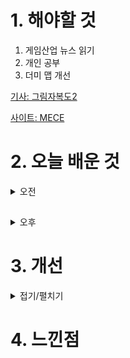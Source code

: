 
# 1. 해야할 것

1. 게임산업 뉴스 읽기 
2. 개인 공부  
3. 더미 맵 개선

[기사: 그림자복도2](https://www.gamemeca.com/view.php?gid=1747299)

[사이트: MECE](https://2zyo1011.tistory.com/12)



# 2. 오늘 배운 것

<details>
<summary>오전</summary>

■ 넵튠, 강율빈 단독대표 체제로 전환
넵튠은 1일 이사회를 열고 강율빈 각자대표를 넵튠의 단독 대표로 선임했다고 밝혔습니다. 유태웅 각자대표는 김승후 대표와 함께 님블뉴런 공동대표를 맡게 되며, 넵튠 부사장으로 경영지원본부장을 겸임합니다.

■ 컴투스 '스타시드', 자담치킨과 콜라보 진행
컴투스(대표 남재관) 신작 '스타시드: 아스니아 트리거(STARSEED: ASNIA TRIGGER, 이하 스타시드)'가 치킨 프랜차이즈 자담치킨(대표 백성재, 나명석)과 손잡고 다채로운 프로모션과 이벤트를 전개합니다. 지난 28일 국내에서 정식 서비스를 시작한 '스타시드'는 오는 4월 31일까지 한달간 자담치킨과 협업하고, 유저들이 맛있는 치킨과 함께 더욱 재미있게 게임을 즐길 수 있도록 다양한 혜택을 제공합니다.

■ 넷마블문화재단, '2024 찾아가는 게임소통학교' 참가자 모집
'넷마블게임소통학교' 사업은 건강한 가족 게임문화 확산을 위해 전국 초등학교 학생 및 학부모를 대상으로 게임의 특성 및 활용방법을 알리고 가족 간의 소통을 지원하는 프로그램으로 지난 2016년부터 시작됐습니다. '찾아가는 게임소통학교'는 초등학교 자녀를 둔 가족을 대상으로 진행되며, 건강한 가족 게임문화를 만들기 위해 게임의 특성 및 활용 방법, 원활한 게임 소통을 돕는 온·오프라인 프로그램을 제공한다. 참가비는 전액 무료입니다.

■ 2024 LCK 스프링 파이널 티켓 예매  4월 8일, 9일 개시
2024 LCK 스프링 최종 결승 진출전과 최종 결승전 티켓 예매가 각각 8일과 9일 시작됩니다. '리그 오브 레전드(LoL)' 이스포츠의 한국 프로 리그를 주최하는 리그 오브 레전드 챔피언스 코리아(대표 오상헌, 이하 'LCK')는 8일(월)부터 2024 LCK 스프링 최종 결승 진출전 티켓을 판매하며 9일(화)부터는 결승전 티켓 판매를 인터파크를 통해 진행한다고 밝혔습니다.

■ 유니티, 핵심 기술 및 로드맵 공개하는 '유 데이 서울' 5월 개최
유니티(NYSE: U)가 국내 개발자들을 대상으로 유니티의 최신 핵심 기술 및 로드맵, 활용 사례를 선보이는 'U Day Seoul'을 오는 5월에 개최한다고 밝혔습니다. 송민석 유니티 코리아 대표는 "유니티 국내 개발자들에게 유익한 정보를 제공하기 위해 다양한 강연을 마련했다"며, "이번 행사를 통해 소개된 새로운 기술과 활용 사례가 추후 개발자들의 개발 환경에서 더욱 유용하게 활용될 수 있도록 지속적으로 기여할 것"이라고 말했습니다.      

■ 팰, 우리 이제 친구 말고...♡ '팰월드' 연애 시뮬 공개 
팰월드로 올 초 화제의 주인공이었던 포켓페어가 팰월드 연애 시뮬레이션을 공개했습니다. 친구를 뜻하는 팰(Pal)과 팰월드 속 팰의 중의적인 표현에서 알 수 있듯 게임은 팰월드 팰과의 아찔 짜릿한 연애 스토리를 담았습니다.

■ 2024 MSI, 우승 시 롤드컵 직행...5월 중국서 개최
2024년 3월 29일(금), 서울 - 우승팀에게 LoL 월드 챔피언십 직행 티켓이라는 엄청난 특전이 주어지는 2024 미드 시즌 인비테이셔널이 중국 청두에 위치한 청두 파이낸셜 시티 공연 예술 센터에서 열립니다. 오는 5월 1일(수) 개막하고 19일(일) 결승전을 치르는 이번 MSI는 중국 청두에 위치한 청두 파이낸셜 시티 공연 예술 센터(Chengdu Financial City Performing Arts Center)에서 모든 경기를 소화합니다.

■ 오픈월드 기대작 '명조: 워더링 웨이브' 5월 23일 출시
'퍼니싱: 그레이 레이븐' 개발사 쿠로게임즈의 오픈월드 신작, '명조: 워더링 웨이브'가 오는 5월 23일 출시된다.

■ TGS 2024, "더 가까운 게임쇼, 참관객 25만 명 목표"
한국콘텐츠진흥원과 도쿄게임쇼 주최 사무국은 지난 29일, 광화문 CKL 기업지원센터에서 '2024 도쿄게임쇼 브리핑 인 서울' 행사를 개최했습니다. 이날 행사는 일본에서 개최되는 글로벌 게임 박람회 '도쿄게임쇼(TGS)'를 소개하고, 어떤 형태로 진행될 것인지 국내 게임 업계 관계자에게 미리 알리기 위해 마련됐습니다.

■ 엔씨소프트, '신사옥' 4월 3일 첫 삽 뜬다
엔씨소프트(대표 김택진, 박병무)가 오는 4월 3일 신사옥 기공식을 개최합니다. 엔씨소프트 신사옥은 현재 판교 R&D센터 앞 부지에 건설됩니다.

■ 사전 모집 진행 중! '아스달 연대기' 파트너 크리에이터 핵심 정리
4월 24일 런칭이 확정된 '아스달 연대기: 세 개의 세력'이 아스달 파트너 크리에이터 플러스를 공개하며 출시 준비에 박차를 가하고 있습니다. 아스달 연대기: 세 개의 세력의 출시와 함께 넷마블 파트너 크리에이터 플러스도 베타 시즌을 시작합니다.

■ '대규모 승부조작' VCS, 8팀-32인 조사 중...PO는 강행
지난 15일, 플레이오프를 앞두고 승부조작으로 인해 대회를 일시 중단한 VCS가 조사 현황을 업데이트했습니다. 현재 VCS가 승부조작에 연루된 것으로 파악한 각 팀 관계자는 레인보우 워리어즈 8명, 감 e스포츠 2명, 팀 플래시 5명, 팀 시크릿 2명, 바이킹 e스포츠 4명, 세베루스 e스포츠 4명, MGN 블루 e스포츠 5명, 팀 웨일즈 2명 등 총 32명입니다.

■ 2024 인디크래프트, 출품작 모집 시작 
성남산업진흥원과 한국모바일게임협회가 공동주관하는 인디게임 축제 '2024 인디크래프트'가 출품작 모집을 시작했습니다. 인디크래프트는 전시 공간 제공 외에도 개발부터 마케팅 전반에 이르는 사업화 지원을 통해 궁극적으로 글로벌 진출까지 이르는 과정을 돕기 위한 행사로 기획됐습니다.

■ 반교 개발사 신작, '나인 솔즈' 5월 29일 스팀 출시 
공포 게임 '반교', '환원'의 개발사인 레드 캔들 게임즈의 신작 '나인 솔즈(Nine Sols)'의 정식 출시일이 오는 5월 29일로 확정됐습니다. 레드캔들게임즈는 28일, 공식 SNS를 통해 '나인 솔즈'의 스팀 버전 출시일이 오는 5월 29일로 확정됐다며, 지속적으로 지원해주고 기다려준 팬들에게 감사의 인사를 전했습니다.

■ 컴오히 개발사 '렐릭', 세가 떠나 독립 스튜디오로
홈월드를 시작으로 컴퍼니 오브 히어로즈, 워해머 던 오브 워, 에이지 오브 엠파이어4 등 다양한 전략 게임을 개발해온 렐릭 엔터테인먼트가 세가에서 매각, 독립 스튜디오로 새출발 합니다. 세가와 렐릭은 현지 시각으로 28일 렐릭의 매각을 알리며 향후 독립적으로 운영되는 개발 스튜디오로의 전환을 알렸습니다.

■ 'GTA에 보더랜드까지' 테이크투, 기어박스 인수 
업계에 크게 돌던 엠브레이서의 기어박스 엔터테인먼트 매각 이야기가 결국 현실이 됐습니다. 테이크투는 현지 시각으로 28일 자사 공식 뉴스룸을 통해 기어박스 엔터테인먼트 컴퍼니의 인수 계약을 최종 체결했다고 밝혔습니다.

■ GDC 2024, 일주일간 3만여명의 방문자와 함께 성황리에 종료 
게임 전문가들을 위한 컨퍼런스인 GDC2024가 3월 21일부터 25일까지 미국 샌프란시스코 모스콘 센터에서 개최됐습니다. 올해 GDC 2024에서는 5일간 영감을 주는 세션과 게임 산업 종사자 및 리더들과의 네트워킹 기회로 구성되었으며, 총 3만 여명이 참가한 것으로 집계됐습니다.

■ '월드 오브 워쉽', 모바일로도 플레이 가능 
워게이밍이 개발한 해상전 게임 '월드 오브 워쉽'의 콘솔 버전인 '월드 오브 워쉽: 레전드'의 모바일 버전이 출시됐습니다. 워게이밍은 월드 오브 워쉽: 레전드의 모바일 버전 출시를 기념해 다양한 이벤트를 함께 진행합니다.
</details>

##

<details>
<summary>오후</summary>


</details>




# 3. 개선


<details>
<summary>접기/펼치기</summary>


</details>



# 4. 느낀점


